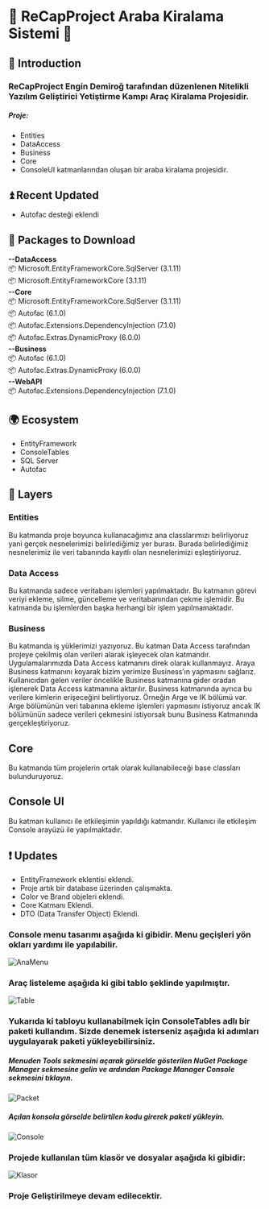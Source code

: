 # :car: ReCapProject Araba Kiralama Sistemi :car:

## :gem: Introduction

### ReCapProject Engin Demiroğ tarafından düzenlenen Nitelikli Yazılım Geliştirici Yetiştirme Kampı Araç Kiralama Projesidir.

##### Proje:

  * Entities 
  * DataAccess 
  * Business 
  * Core
  * ConsoleUI
  katmanlarından oluşan bir araba kiralama projesidir.

## :arrow_double_up: Recent Updated

 * Autofac desteği eklendi

## :arrow_down_small: Packages to Download

**--DataAccess** <br>
     📦 Microsoft.EntityFrameworkCore.SqlServer (3.1.11)<br>
     📦 Microsoft.EntityFrameworkCore (3.1.11)<br>
**--Core**<br>
     📦 Microsoft.EntityFrameworkCore.SqlServer (3.1.11)<br>
     📦 Autofac (6.1.0)<br>
     📦 Autofac.Extensions.DependencyInjection (7.1.0)<br>
     📦 Autofac.Extras.DynamicProxy (6.0.0)<br>
**--Business**<br>
     📦 Autofac (6.1.0)<br>
     📦 Autofac.Extras.DynamicProxy (6.0.0)<br>
**--WebAPI**<br>
     📦 Autofac.Extensions.DependencyInjection (7.1.0)<br>

## :earth_africa: Ecosystem
 * EntityFramework
 * ConsoleTables
 * SQL Server
 * Autofac

## :construction_worker: Layers

### Entities

Bu katmanda proje boyunca kullanacağımız ana classlarımızı belirliyoruz yani gerçek nesnelerimizi belirlediğimiz yer burası. Burada belirlediğimiz nesnelerimiz ile veri tabanında kayıtlı olan nesnelerimizi eşleştiriyoruz. 

### Data Access

Bu katmanda sadece veritabanı işlemleri yapılmaktadır. Bu katmanın görevi veriyi ekleme, silme, güncelleme ve veritabanından çekme işlemidir. Bu katmanda bu işlemlerden başka herhangi bir işlem yapılmamaktadır.

### Business

Bu katmanda iş yüklerimizi yazıyoruz. Bu katman Data Access tarafından projeye çekilmiş olan verileri alarak işleyecek olan katmandır. Uygulamalarımızda Data Access katmanını direk olarak kullanmayız. Araya Business katmanını koyarak bizim yerimize Business’ın yapmasını sağlarız. Kullanıcıdan gelen veriler öncelikle Business katmanına gider oradan işlenerek Data Access katmanına aktarılır. Business katmanında ayrıca bu verilere kimlerin erişeceğini belirtiyoruz. Örneğin Arge ve IK bölümü var. Arge bölümünün veri tabanına ekleme işlemleri yapmasını istiyoruz ancak IK bölümünün sadece verileri çekmesini istiyorsak bunu Business Katmanında gerçekleştiriyoruz.

## Core

Bu katmanda tüm projelerin ortak olarak kullanabileceği base classları bulunduruyoruz.

## Console UI

Bu katman kullanıcı ile  etkileşimin yapıldığı katmandır. Kullanıcı ile etkileşim Console arayüzü ile yapılmaktadır.

## :exclamation: Updates
 * EntityFramework eklentisi eklendi.
 * Proje artık bir database üzerinden çalışmakta.
 * Color ve Brand objeleri eklendi.
 * Core Katmanı Eklendi.
 * DTO (Data Transfer Object) Eklendi.
 
### Console menu tasarımı aşağıda ki gibidir. Menu geçişleri yön okları yardımı ile yapılabilir.

![AnaMenu](https://user-images.githubusercontent.com/71039908/107114171-03413700-6875-11eb-8362-3f1078a77a81.PNG)

### Araç listeleme aşağıda ki gibi tablo şeklinde yapılmıştır.

![Table](https://user-images.githubusercontent.com/71039908/107200979-77144880-6a09-11eb-9cfa-340d2247b506.PNG)

### Yukarıda ki tabloyu kullanabilmek için ConsoleTables adlı bir paketi kullandım. Sizde denemek isterseniz aşağıda ki adımları uygulayarak paketi yükleyebilirsiniz.

   ##### Menuden Tools sekmesini açarak görselde gösterilen NuGet Package Manager sekmesine gelin ve ardından Package Manager Console sekmesini tıklayın.
   
    
![Packet](https://user-images.githubusercontent.com/71039908/106589742-696c4800-655d-11eb-9290-1d2012357f02.PNG)

   ##### Açılan konsola görselde belirtilen kodu girerek paketi yükleyin.
    
![Console](https://user-images.githubusercontent.com/71039908/106589782-75580a00-655d-11eb-8c48-b98b1bcf607e.PNG)

### Projede kullanılan tüm klasör ve dosyalar aşağıda ki gibidir:

![Klasor](https://user-images.githubusercontent.com/71039908/107201072-8e533600-6a09-11eb-9961-ef4638ef7f13.PNG)


### Proje Geliştirilmeye devam edilecektir.

